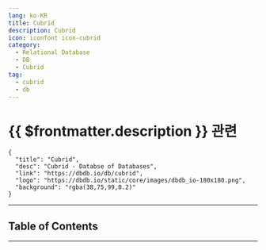```yaml
---
lang: ko-KR
title: Cubrid
description: Cubrid
icon: iconfont icon-cubrid
category:
  - Relational Database
  - DB
  - Cubrid
tag:
  - cubrid
  - db
---
```


# {{ $frontmatter.description }} 관련

```component VPCard
{
  "title": "Cubrid",
  "desc": "Cubrid - Databse of Databases",
  "link": "https://dbdb.io/db/cubrid",
  "logo": "https://dbdb.io/static/core/images/dbdb_io-180x180.png",
  "background": "rgba(38,75,99,0.2)"
}
```

---

## Table of Contents

<ToCLocal basePath="/data-science/cubrid/" />

---

<TagLinks />
